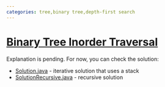 ```yaml
---
categories: tree,binary tree,depth-first search
---
```


# [Binary Tree Inorder Traversal](https://leetcode.com/problems/binary-tree-inorder-traversal/)

Explanation is pending. For now, you can check the solution:

- [Solution.java](./Solution.java) - iterative solution that uses a stack
- [SolutionRecursive.java](./SolutionRecursive.java) - recursive solution

